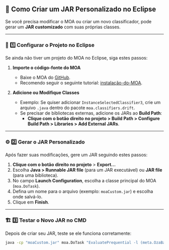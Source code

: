 ## 🚀 Como Criar um JAR Personalizado no Eclipse

Se você precisa modificar o MOA ou criar um novo classificador, pode gerar um **JAR customizado** com suas próprias classes.  

---

### 📌 **1️⃣ Configurar o Projeto no Eclipse**
Se ainda não tiver um projeto do MOA no Eclipse, siga estes passos:

1. **Importe o código-fonte do MOA**  
   - Baixe o MOA do [GitHub](https://github.com/Waikato/moa).  
   - Recomendo seguir o seguinte tutorial: [instalação-do-MOA](https://github.com/Vitor-Izidoro/JAR-s-no-MOA-um-tutorial-basico).

2. **Adicione ou Modifique Classes**  
   - Exemplo: Se quiser adicionar `InstanceSelectedClassifier3`, crie um arquivo `.java` dentro do pacote `moa.classifiers.drift`.
   - Se precisar de bibliotecas externas, adicione os JARs ao **Build Path**:
     - **Clique com o botão direito no projeto > Build Path > Configure Build Path > Libraries > Add External JARs**.

---

### ⚙ **2️⃣ Gerar o JAR Personalizado**
Após fazer suas modificações, gere um JAR seguindo estes passos:

1. **Clique com o botão direito no projeto** > **Export...**  
2. Escolha **Java > Runnable JAR file** (para um JAR executável) ou **JAR file** (para uma biblioteca).  
3. No campo **Launch Configuration**, escolha a classe principal do MOA (`moa.DoTask`).  
4. Defina um nome para o arquivo (exemplo: `moaCustom.jar`) e escolha onde salvá-lo.  
5. Clique em **Finish**.  

---

### 🏗 **3️⃣ Testar o Novo JAR no CMD**
Depois de criar seu JAR, teste se ele funciona corretamente:

```bash
java -cp "moaCustom.jar" moa.DoTask "EvaluatePrequential -l (meta.OzaBag -l (drift.InstanceSelectedClassifier3)) -s (ArffFileStream -f dataset.arff) -e BasicClassificationPerformanceEvaluator -f 10000 -q 5000"
